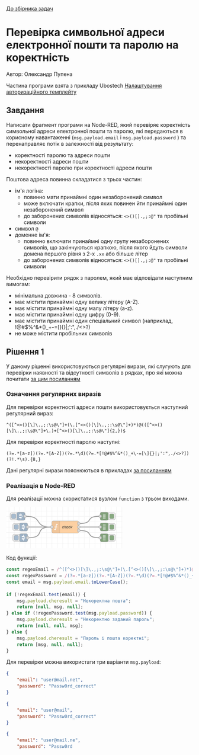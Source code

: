[До збірника задач](README.md)

# Перевірка символьної адреси електронної пошти та паролю на коректність 

Автор: Олександр Пупена

Частина програми взята з прикладу Ubostech [Налаштування авторизаційного темплейту](https://community.ubos.tech/olha/nalashtuvannia-avtorizatsiinogho-tiemplieitu-27la)

## Завдання

Написати фрагмент програми на Node-RED, який перевіряє коректність символьної адреси електронної пошти та паролю, які передаються в корисному навантаженні (`msg.payload.email` і `msg.payload.password` ) та перенаправляє потік в залежності від результату:

- коректності паролю та адреси пошти
- некоректності адреси пошти
- некоректності паролю при коректності адреси пошти

Поштова адреса повинна складатися з трьох частин:

- ім'я логіна:
  - повинно мати принаймні один незаборонений символ
  - може включати крапки, після яких повинен йти принаймні один незаборонений символ
  - до заборонених символів відносяться:  `<>()[].,;:@"` та пробільні символи
- символ `@`
- доменне ім'я:
  - повинно включати принаймні одну групу незаборонених символів, що закінчуються крапкою, після якого йдуть символи домена першого рівня з 2-х `.xx` або більше літер
  - до заборонених символів відносяться:  `<>()[].,;:@"` та пробільні символи 

Необхідно перевірити рядок з паролем, який має відповідати наступним вимогам:

- мінімальна довжина - 8 символів.
- має містити принаймні одну велику літеру (A-Z).
- має містити принаймні одну малу літеру (a-z).
- має містити принаймні одну цифру (0-9).
- має містити принаймні один спеціальний символ (наприклад, !@#$%^&*()_+-=[]{}|;':",./<>?)
- не може містити пробільних символів

## Рішення 1

У даному рішенні використовуються регулярні вирази, які слугують для перевірки наявності та відсутності символів в рядках, про які можна почитати [за цим посиланням](https://github.com/pupenasan/ProgIngContrSystems/blob/master/%D0%9B%D0%B5%D0%BA%D1%86/regexp.md) 

### Означення регулярних виразів

Для перевірки коректності адреси пошти використовується наступний регулярний вираз: 

```
^([^<>()[\]\.,;:\s@\"]+(\.[^<>()[\]\.,;:\s@\"]+)*)@(([^<>()[\]\.,;:\s@\"]+\.)+[^<>()[\]\.,;:\s@\"]{2,})$
```

Для перевірки коректності паролю наступні:

```
(?=.*[a-z])(?=.*[A-Z])(?=.*\d)(?=.*[!@#$%^&*()_+\-=[\]{}|;':",./<>?])(?!.*\s).{8,}
```

Дані регулярні вирази пояснюються в прикладах [за посиланням](https://github.com/pupenasan/ProgIngContrSystems/blob/master/%D0%9B%D0%B5%D0%BA%D1%86/regexp.md#%D0%BF%D0%B5%D1%80%D0%B5%D0%B2%D1%96%D1%80%D0%BA%D0%B0-%D0%BA%D0%BE%D1%80%D0%B5%D0%BA%D1%82%D0%BD%D0%BE%D1%81%D1%82%D1%96-%D0%BF%D0%BE%D1%88%D1%82%D0%BE%D0%B2%D0%BE%D1%97-%D0%B0%D0%B4%D1%80%D0%B5%D1%81%D0%B8) 

### Реалізація в Node-RED

Для реалізації можна скористатися вузлом `function` з трьом виходами.

![image-20230507184633149](media/image-20230507184633149.png)

Код функції:

```js
const regexEmail = /^([^<>()[\]\.,;:\s@\"]+(\.[^<>()[\]\.,;:\s@\"]+)*)@(([^<>()[\]\.,;:\s@\"]+\.)+[^<>()[\]\.,;:\s@\"]{2,})$/i;
const regexPassword = /(?=.*[a-z])(?=.*[A-Z])(?=.*\d)(?=.*[!@#$%^&*()_+\-=[\]{}|;':",./<>?])(?!.*\s).{8,}/;
const email = msg.payload.email.toLowerCase();

if (!regexEmail.test(email)) {
    msg.payload.cheresult = "Некоректна пошта";
    return [null, msg, null];
} else if (!regexPassword.test(msg.payload.password)) {
    msg.payload.cheresult = "Некоректно заданий пароль";    
    return [null, null, msg];
} else {
    msg.payload.cheresult = "Пароль і пошта коректні";  
    return [msg, null, null];
}
```

Для перевірки можна використати три варіанти `msg.payload`:

```json
{
    "email": "user@mail.net",
    "password": "Passw0rd_correct"
}
```

```json
{
    "email": "user@mail",
    "password": "Passw0rd_correct"
}
```

```json
{
    "email": "user@mail.ne",
    "password": "Passw0rd
```

